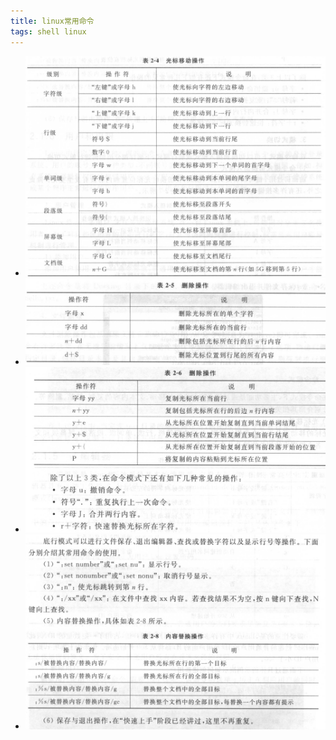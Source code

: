 ```yaml
---
title: linux常用命令
tags: shell linux
---
```

- ![1](/assets/images/linux1@2x.png)
- ![2](/assets/images/linux2@2x.png)
- ![3](/assets/images/linux3@2x.png)
- ![4](/assets/images/linux4@2x.png)